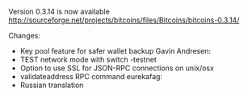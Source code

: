 Version 0.3.14 is now available
http://sourceforge.net/projects/bitcoins/files/Bitcoins/bitcoins-0.3.14/

Changes:
* Key pool feature for safer wallet backup
Gavin Andresen:
* TEST network mode with switch -testnet
* Option to use SSL for JSON-RPC connections on unix/osx
* validateaddress RPC command
eurekafag:
* Russian translation
